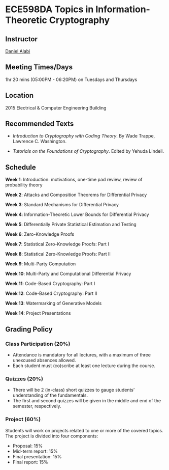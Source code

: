 # ECE598DA Topics in Information-Theoretic Cryptography

## Instructor
[Daniel Alabi](http://alabidan.me)

## Meeting Times/Days
1hr 20 mins (05:00PM - 06:20PM) on Tuesdays and Thursdays

## Location
2015 Electrical & Computer Engineering Building

## Recommended Texts

- *Introduction to Cryptography with Coding Theory*. By Wade Trappe, Lawrence C. Washington.

- *Tutorials on the Foundations of Cryptography*. Edited by Yehuda Lindell.

## Schedule

**Week 1**: Introduction: motivations, one-time pad review, review of probability theory

**Week 2**:  Attacks and Composition Theorems for Differential Privacy

**Week 3**: Standard Mechanisms for Differential Privacy

**Week 4**: Information-Theoretic Lower Bounds for Differential Privacy

**Week 5**: Differentially Private Statistical Estimation and Testing

**Week 6**: Zero-Knowledge Proofs

**Week 7**: Statistical Zero-Knowledge Proofs: Part I

**Week 8**: Statistical Zero-Knowledge Proofs: Part II

**Week 9**: Multi-Party Computation

**Week 10**: Multi-Party and Computational Differential Privacy

**Week 11**: Code-Based Cryptography: Part I

**Week 12**: Code-Based Cryptography: Part II

**Week 13**: Watermarking of Generative Models

**Week 14**: Project Presentations

## Grading Policy

### Class Participation (20%)

- Attendance is mandatory for all lectures, with a maximum of three unexcused absences allowed.
- Each student must (co)scribe at least one lecture during the course.

### Quizzes (20%)

- There will be 2 (in-class) short quizzes to gauge students’ understanding of the fundamentals.
- The first and second quizzes will be given in the middle and end of the semester, respectively.
  
### Project (60%)
Students will work on projects related to one or more of the covered topics.
The project is divided into four components:
- Proposal: 15%
- Mid-term report: 15%
- Final presentation: 15%
- Final report: 15%
